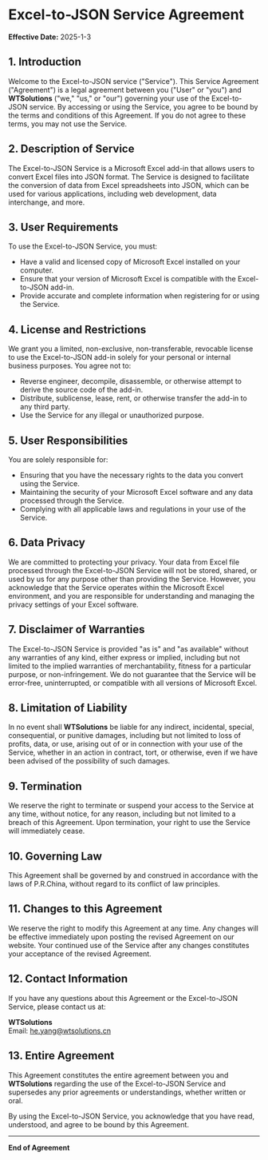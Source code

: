 # Excel-to-JSON Service Agreement

**Effective Date:** 2025-1-3

## 1. Introduction

Welcome to the Excel-to-JSON service ("Service"). This Service Agreement ("Agreement") is a legal agreement between you ("User" or "you") and **WTSolutions** ("we," "us," or "our") governing your use of the Excel-to-JSON service. By accessing or using the Service, you agree to be bound by the terms and conditions of this Agreement. If you do not agree to these terms, you may not use the Service.

## 2. Description of Service

The Excel-to-JSON Service is a Microsoft Excel add-in that allows users to convert Excel files into JSON format. The Service is designed to facilitate the conversion of data from Excel spreadsheets into JSON, which can be used for various applications, including web development, data interchange, and more.

## 3. User Requirements

To use the Excel-to-JSON Service, you must:
- Have a valid and licensed copy of Microsoft Excel installed on your computer.
- Ensure that your version of Microsoft Excel is compatible with the Excel-to-JSON add-in.
- Provide accurate and complete information when registering for or using the Service.

## 4. License and Restrictions

We grant you a limited, non-exclusive, non-transferable, revocable license to use the Excel-to-JSON add-in solely for your personal or internal business purposes. You agree not to:
- Reverse engineer, decompile, disassemble, or otherwise attempt to derive the source code of the add-in.
- Distribute, sublicense, lease, rent, or otherwise transfer the add-in to any third party.
- Use the Service for any illegal or unauthorized purpose.

## 5. User Responsibilities

You are solely responsible for:
- Ensuring that you have the necessary rights to the data you convert using the Service.
- Maintaining the security of your Microsoft Excel software and any data processed through the Service.
- Complying with all applicable laws and regulations in your use of the Service.

## 6. Data Privacy

We are committed to protecting your privacy. Your data from Excel file processed through the Excel-to-JSON Service will not be stored, shared, or used by us for any purpose other than providing the Service. However, you acknowledge that the Service operates within the Microsoft Excel environment, and you are responsible for understanding and managing the privacy settings of your Excel software.

## 7. Disclaimer of Warranties

The Excel-to-JSON Service is provided "as is" and "as available" without any warranties of any kind, either express or implied, including but not limited to the implied warranties of merchantability, fitness for a particular purpose, or non-infringement. We do not guarantee that the Service will be error-free, uninterrupted, or compatible with all versions of Microsoft Excel.

## 8. Limitation of Liability

In no event shall **WTSolutions** be liable for any indirect, incidental, special, consequential, or punitive damages, including but not limited to loss of profits, data, or use, arising out of or in connection with your use of the Service, whether in an action in contract, tort, or otherwise, even if we have been advised of the possibility of such damages.

## 9. Termination

We reserve the right to terminate or suspend your access to the Service at any time, without notice, for any reason, including but not limited to a breach of this Agreement. Upon termination, your right to use the Service will immediately cease.

## 10. Governing Law

This Agreement shall be governed by and construed in accordance with the laws of P.R.China, without regard to its conflict of law principles.

## 11. Changes to this Agreement

We reserve the right to modify this Agreement at any time. Any changes will be effective immediately upon posting the revised Agreement on our website. Your continued use of the Service after any changes constitutes your acceptance of the revised Agreement.

## 12. Contact Information

If you have any questions about this Agreement or the Excel-to-JSON Service, please contact us at:

**WTSolutions**  
Email: [he.yang@wtsolutions.cn](mailto:he.yang@wtsolutions.cn)  

## 13. Entire Agreement

This Agreement constitutes the entire agreement between you and **WTSolutions** regarding the use of the Excel-to-JSON Service and supersedes any prior agreements or understandings, whether written or oral.

By using the Excel-to-JSON Service, you acknowledge that you have read, understood, and agree to be bound by this Agreement.

---

**End of Agreement**
